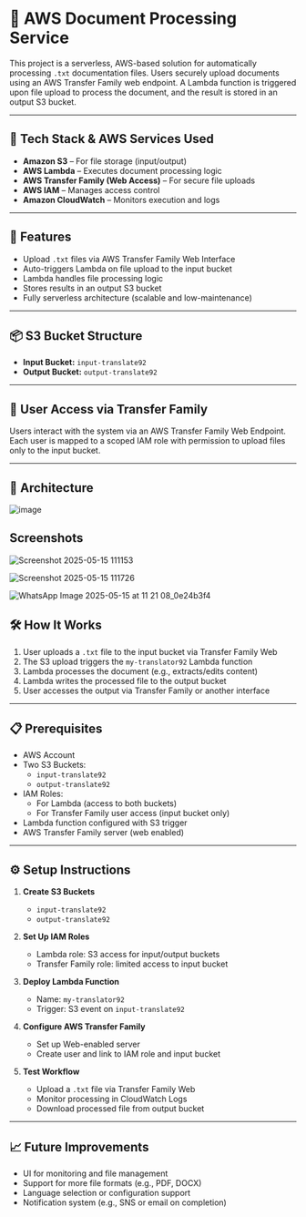 # 📄 AWS Document Processing Service

This project is a serverless, AWS-based solution for automatically processing `.txt` documentation files. 
Users securely upload documents using an AWS Transfer Family web endpoint. 
A Lambda function is triggered upon file upload to process the document, and the result is stored in an output S3 bucket.

---

## 🧰 Tech Stack & AWS Services Used

- **Amazon S3** – For file storage (input/output)
- **AWS Lambda** – Executes document processing logic
- **AWS Transfer Family (Web Access)** – For secure file uploads
- **AWS IAM** – Manages access control
- **Amazon CloudWatch** – Monitors execution and logs

---

## 🚀 Features

- Upload `.txt` files via AWS Transfer Family Web Interface
- Auto-triggers Lambda on file upload to the input bucket
- Lambda handles file processing logic
- Stores results in an output S3 bucket
- Fully serverless architecture (scalable and low-maintenance)

---

## 📦 S3 Bucket Structure

- **Input Bucket:** `input-translate92`
- **Output Bucket:** `output-translate92`

---

## 🔐 User Access via Transfer Family

Users interact with the system via an AWS Transfer Family Web Endpoint. Each user is mapped to a scoped IAM role with permission to upload files only to the input bucket.

---
## 🔐 Architecture
![image](https://github.com/user-attachments/assets/c49827e7-58c8-474b-af8a-f2f63e38e924)

## Screenshots

![Screenshot 2025-05-15 111153](https://github.com/user-attachments/assets/8ddb6430-4580-4792-9bb9-348da08c659e)

![Screenshot 2025-05-15 111726](https://github.com/user-attachments/assets/3bc90c15-d3d9-4b0a-9bff-50b74d89cc0a)

![WhatsApp Image 2025-05-15 at 11 21 08_0e24b3f4](https://github.com/user-attachments/assets/feecbb07-3c8c-403c-b26c-79123ef045c1)

## 🛠️ How It Works

1. User uploads a `.txt` file to the input bucket via Transfer Family Web
2. The S3 upload triggers the `my-translator92` Lambda function
3. Lambda processes the document (e.g., extracts/edits content)
4. Lambda writes the processed file to the output bucket
5. User accesses the output via Transfer Family or another interface

---

## 📋 Prerequisites

- AWS Account
- Two S3 Buckets:
  - `input-translate92`
  - `output-translate92`
- IAM Roles:
  - For Lambda (access to both buckets)
  - For Transfer Family user access (input bucket only)
- Lambda function configured with S3 trigger
- AWS Transfer Family server (web enabled)

---

## ⚙️ Setup Instructions

1. **Create S3 Buckets**
   - `input-translate92`
   - `output-translate92`

2. **Set Up IAM Roles**
   - Lambda role: S3 access for input/output buckets
   - Transfer Family role: limited access to input bucket

3. **Deploy Lambda Function**
   - Name: `my-translator92`
   - Trigger: S3 event on `input-translate92`

4. **Configure AWS Transfer Family**
   - Set up Web-enabled server
   - Create user and link to IAM role and input bucket

5. **Test Workflow**
   - Upload a `.txt` file via Transfer Family Web
   - Monitor processing in CloudWatch Logs
   - Download processed file from output bucket

---

## 📈 Future Improvements

- UI for monitoring and file management
- Support for more file formats (e.g., PDF, DOCX)
- Language selection or configuration support
- Notification system (e.g., SNS or email on completion)
